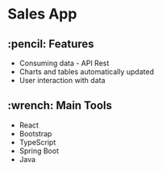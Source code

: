 <h1> Sales App </h1>

<h2> :pencil: Features </h2>
<ul>
  <li>Consuming data - API Rest</li>
  <li>Charts and tables automatically updated</li>
  <li>User interaction with data</li>
</ul>

 <h2> :wrench: Main Tools </h2>
<ul>
  <li>React</li>
  <li>Bootstrap</li>
  <li>TypeScript</li>
  <li>Spring Boot</li>
  <li>Java</li> 
</ul>

